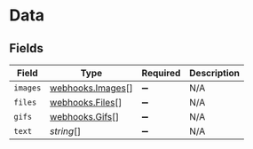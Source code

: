 # Data


## Fields

| Field                                                | Type                                                 | Required                                             | Description                                          |
| ---------------------------------------------------- | ---------------------------------------------------- | ---------------------------------------------------- | ---------------------------------------------------- |
| `images`                                             | [webhooks.Images](../../models/webhooks/images.md)[] | :heavy_minus_sign:                                   | N/A                                                  |
| `files`                                              | [webhooks.Files](../../models/webhooks/files.md)[]   | :heavy_minus_sign:                                   | N/A                                                  |
| `gifs`                                               | [webhooks.Gifs](../../models/webhooks/gifs.md)[]     | :heavy_minus_sign:                                   | N/A                                                  |
| `text`                                               | *string*[]                                           | :heavy_minus_sign:                                   | N/A                                                  |